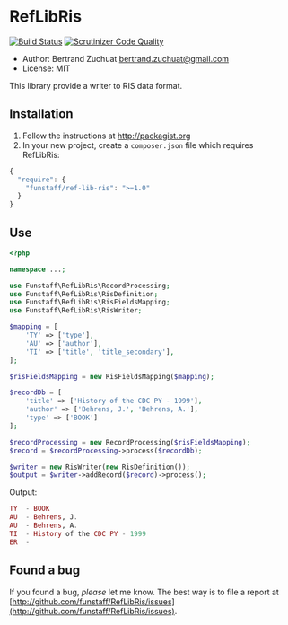 RefLibRis
===

[![Build Status](https://travis-ci.org/Funstaff/RefLibRis.svg?branch=master)](https://travis-ci.org/Funstaff/RefLibRis)
[![Scrutinizer Code Quality](https://scrutinizer-ci.com/g/Funstaff/RefLibRis/badges/quality-score.png?b=master)](https://scrutinizer-ci.com/g/Funstaff/RefLibRis/?branch=master)

* Author: Bertrand Zuchuat <bertrand.zuchuat@gmail.com>
* License: MIT

This library provide a writer to RIS data format.

## Installation

1. Follow the instructions at http://packagist.org
2. In your new project, create a `composer.json` file which requires
   RefLibRis:

```javascript
{
  "require": {
    "funstaff/ref-lib-ris": ">=1.0"
  }
}
```

## Use
```php
<?php

namespace ...;

use Funstaff\RefLibRis\RecordProcessing;
use Funstaff\RefLibRis\RisDefinition;
use Funstaff\RefLibRis\RisFieldsMapping;
use Funstaff\RefLibRis\RisWriter;

$mapping = [
    'TY' => ['type'],
    'AU' => ['author'],
    'TI' => ['title', 'title_secondary'],
];

$risFieldsMapping = new RisFieldsMapping($mapping);

$recordDb = [
    'title' => ['History of the CDC PY - 1999'],
    'author' => ['Behrens, J.', 'Behrens, A.'],
    'type' => ['BOOK']
];

$recordProcessing = new RecordProcessing($risFieldsMapping);
$record = $recordProcessing->process($recordDb);

$writer = new RisWriter(new RisDefinition());
$output = $writer->addRecord($record)->process();
```
Output:
```ex
TY  - BOOK
AU  - Behrens, J.
AU  - Behrens, A.
TI  - History of the CDC PY - 1999
ER  -

```

## Found a bug

If you found a bug, *please* let me know. The best way is to file a report at 
[http://github.com/funstaff/RefLibRis/issues](http://github.com/funstaff/RefLibRis/issues).
